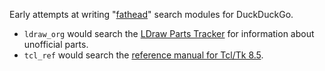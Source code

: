 Early attempts at writing "[fathead](https://github.com/duckduckgo/zeroclickinfo-fathead/blob/master/README.md)" search modules for DuckDuckGo.

- `ldraw_org` would search the [LDraw Parts Tracker](http://ldraw.org/library/tracker/) for information about unofficial parts.
- `tcl_ref` would search the [reference manual for Tcl/Tk 8.5](http://www.tcl.tk/man/tcl8.5/).

